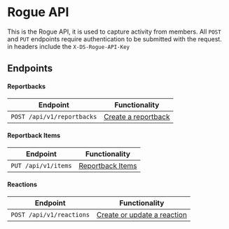 # Rogue API
This is the Rogue API, it is used to capture activity from members.
All `POST` and `PUT` endpoints require authentication to be submitted with the request.
in headers include the `X-DS-Rogue-API-Key`

## Endpoints

#### Reportbacks
Endpoint                                       | Functionality                                           
---------------------------------------------- | --------------------------------------------------------
`POST /api/v1/reportbacks`                     | [Create a reportback](endpoints/reportbacks.md#reportbacks)

#### Reportback Items
Endpoint                                       | Functionality                                           
---------------------------------------------- | --------------------------------------------------------
`PUT /api/v1/items`                            | [Reportback Items](endpoints/reportbackitems.md#reportbackitems)

#### Reactions
Endpoint                                       | Functionality                                           
---------------------------------------------- | --------------------------------------------------------
`POST /api/v1/reactions`                       | [Create or update a reaction](endpoints/reactions.md#reactions)
